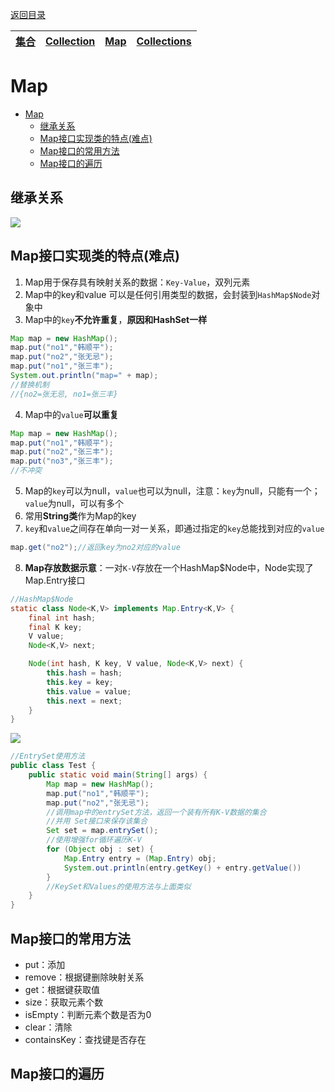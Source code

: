 [返回目录](index.md)

|[集合](集合.md)|[Collection](Collection.md)|[**Map**](Map.md)|[Collections](Collections.md)|
|:-:|:-:|:-:|:-:|


# Map
- [Map](#map)
  - [继承关系](#继承关系)
  - [Map接口实现类的特点(难点)](#map接口实现类的特点难点)
  - [Map接口的常用方法](#map接口的常用方法)
  - [Map接口的遍历](#map接口的遍历)

## 继承关系
<img src="https://stolorzs.github.io/Picgo/drawio/MapMind.svg">

## Map接口实现类的特点(难点)
1. Map用于保存具有映射关系的数据：`Key-Value`，双列元素
2. Map中的key和value 可以是任何引用类型的数据，会封装到`HashMap$Node`对象中
3. Map中的`key`**不允许重复**，**原因和HashSet一样**
```java
Map map = new HashMap();
map.put("no1","韩顺平");
map.put("no2","张无忌");
map.put("no1","张三丰");
System.out.println("map=" + map);
//替换机制
//{no2=张无忌, no1=张三丰}
```
4. Map中的`value`**可以重复**
```java
Map map = new HashMap();
map.put("no1","韩顺平");
map.put("no2","张三丰");
map.put("no3","张三丰");
//不冲突
```
5. Map的`key`可以为null，`value`也可以为null，注意：`key`为null，只能有一个；`value`为null，可以有多个
6. 常用**String类**作为Map的key
7. `key`和`value`之间存在单向一对一关系，即通过指定的`key`总能找到对应的`value`
```java
map.get("no2");//返回key为no2对应的value
```

8. **Map存放数据示意**：一对`K-V`存放在一个HashMap$Node中，Node实现了Map.Entry接口
```java
//HashMap$Node
static class Node<K,V> implements Map.Entry<K,V> {
    final int hash;
    final K key;
    V value;
    Node<K,V> next;

    Node(int hash, K key, V value, Node<K,V> next) {
        this.hash = hash;
        this.key = key;
        this.value = value;
        this.next = next;
    }
}
```
<img src="https://stolorzs.github.io/Picgo/drawio/MapInterface.svg">


```java
//EntrySet使用方法
public class Test {
    public static void main(String[] args) {
        Map map = new HashMap();
        map.put("no1","韩顺平");
        map.put("no2","张无忌");
        //调用map中的entrySet方法，返回一个装有所有K-V数据的集合
        //并用 Set接口来保存该集合
        Set set = map.entrySet();
        //使用增强for循环遍历K-V
        for (Object obj : set) {
            Map.Entry entry = (Map.Entry) obj;
            System.out.println(entry.getKey() + entry.getValue())
        }
        //KeySet和Values的使用方法与上面类似
    }
}
```

## Map接口的常用方法

- put：添加
- remove：根据键删除映射关系
- get：根据键获取值
- size：获取元素个数
- isEmpty：判断元素个数是否为0
- clear：清除
- containsKey：查找键是否存在

## Map接口的遍历